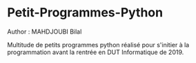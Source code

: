 # Petit-Programmes-Python

Author : MAHDJOUBI Bilal

Multitude de petits programmes python réalisé pour s'initier à la programmation avant la rentrée en DUT Informatique de 2019. 

